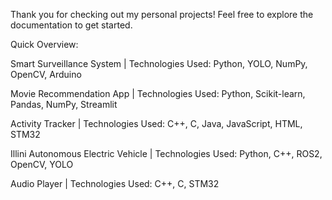 Thank you for checking out my personal projects! Feel free to explore the documentation to get started. 

Quick Overview:

Smart Surveillance System |
Technologies Used: Python, YOLO, NumPy, OpenCV, Arduino

Movie Recommendation App | 
Technologies Used: Python, Scikit-learn, Pandas, NumPy, Streamlit

Activity Tracker |
Technologies Used: C++, C, Java, JavaScript, HTML, STM32

Illini Autonomous Electric Vehicle |
Technologies Used: Python, C++, ROS2, OpenCV, YOLO

Audio Player |
Technologies Used: C++, C, STM32

